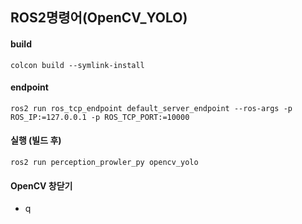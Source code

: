 
## ROS2명령어(OpenCV_YOLO)
#### build
```
colcon build --symlink-install
```

#### endpoint
```
ros2 run ros_tcp_endpoint default_server_endpoint --ros-args -p ROS_IP:=127.0.0.1 -p ROS_TCP_PORT:=10000
```

#### 실행 (빌드 후)
```
ros2 run perception_prowler_py opencv_yolo
```

#### OpenCV 창닫기
- q

